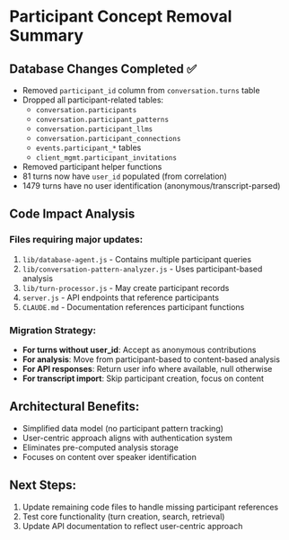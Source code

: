 # Participant Concept Removal Summary

## Database Changes Completed ✅
- Removed `participant_id` column from `conversation.turns` table
- Dropped all participant-related tables:
  - `conversation.participants`
  - `conversation.participant_patterns` 
  - `conversation.participant_llms`
  - `conversation.participant_connections`
  - `events.participant_*` tables
  - `client_mgmt.participant_invitations`
- Removed participant helper functions
- 81 turns now have `user_id` populated (from correlation)
- 1479 turns have no user identification (anonymous/transcript-parsed)

## Code Impact Analysis

### Files requiring major updates:
1. `lib/database-agent.js` - Contains multiple participant queries
2. `lib/conversation-pattern-analyzer.js` - Uses participant-based analysis
3. `lib/turn-processor.js` - May create participant records
4. `server.js` - API endpoints that reference participants
5. `CLAUDE.md` - Documentation references participant functions

### Migration Strategy:
- **For turns without user_id**: Accept as anonymous contributions
- **For analysis**: Move from participant-based to content-based analysis
- **For API responses**: Return user info where available, null otherwise
- **For transcript import**: Skip participant creation, focus on content

## Architectural Benefits:
- Simplified data model (no participant pattern tracking)
- User-centric approach aligns with authentication system
- Eliminates pre-computed analysis storage
- Focuses on content over speaker identification

## Next Steps:
1. Update remaining code files to handle missing participant references
2. Test core functionality (turn creation, search, retrieval)
3. Update API documentation to reflect user-centric approach